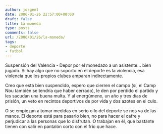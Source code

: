 ```yaml
---
author: jorgeml
date: 2006-01-26 22:57:00+00:00
draft: false
title: La moneda
type: posts
comments: false
url: /2006/01/26/la-moneda/
tags:
- deporte
- futbol
---
```


Suspensión del Valencia - Depor por el monedazo a un asistente... bien jugado. Si hay algo que no soporto en el deporte es la violencia, esa violencia que los propios clubes amparan indirectamente.

Creo que está bien suspendido, espero que cierren el campo (sí, el Camp Nou también se tendría que haber cerrado), le den por perdido el partido y les sacudan una buena multa. Y al energúmeno, un año y tres días de prisión, un veto en recintos deportivos de por vida y dos azotes en el culo.

O se empiezan a tomar medidas en serio o lo del deporte se nos va de las manos. El deporte está para pasarlo bien, no para hacer el cafre y perjudicar a las personas que lo disfrutan. O trabajan en él, que bastante tienen con salir en pantalón corto con el frío que hace.
